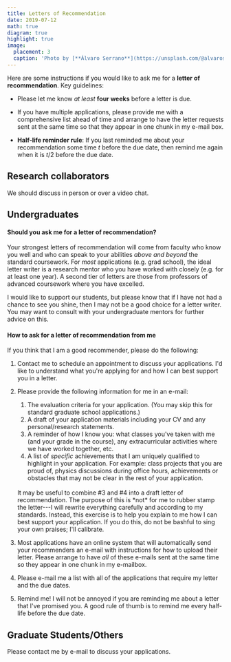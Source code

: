 ```yaml
---
title: Letters of Recommendation
date: 2019-07-12
math: true
diagram: true
highlight: true
image:
  placement: 3
  caption: 'Photo by [**Álvaro Serrano**](https://unsplash.com/@alvaroserrano) on Unsplash'
---
```


Here are some instructions if you would like to ask me for a **letter of recommendation**. Key guidelines:

* Please let me know *at least* **four weeks** before a letter is due.

* If you have multiple applications, please provide me with a comprehensive list ahead of time and arrange to have the letter requests sent at the same time so that they appear in one chunk in my e-mail box. 

* **Half-life reminder rule**: If you last reminded me about your recommendation some time $t$ before the due date, then remind me again when it is $t/2$ before the due date.

## Research collaborators

We should discuss in person or over a video chat.

## Undergraduates

#### Should you ask me for a letter of recommendation?

Your strongest letters of recommendation will come from faculty who know you well and who can speak to your abilities *above and beyond* the standard coursework. For *most* applications (e.g. grad school), the ideal letter writer is a research mentor who you have worked with closely (e.g. for at least one year). A second tier of letters are those from professors of advanced coursework where you have excelled. 

I would like to support our students, but please know that if I have not had a chance to see you shine, then I may not be a good choice for a letter writer. You may want to consult with your undergraduate mentors for further advice on this.


#### How to ask for a letter of recommendation from me

If you think that I am a good recommender, please do the following:

1. Contact me to schedule an appointment to discuss your applications. I'd like to understand what you're applying for and how I can best support you in a letter.

2. Please provide the following information for me in an e-mail:
    1. The evaluation criteria for your application. (You may skip this for standard graduate school applications.)
    2. A draft of your application materials including your CV and any personal/research statements.
    3. A reminder of how I know you: what classes you've taken with me (and your grade in the course), any extracurricular activities where we have worked together, etc.
    4. A list of *specific* achievements that I am uniquely qualified to highlight in your application. For example: class projects that you are proud of, physics discussions during office hours, achievements or obstacles that may not be clear in the rest of your application.
    
    <br />
    It may be useful to combine #3 and #4 into a draft letter of recommendation. The purpose of this is *not* for me to rubber stamp the letter---I will rewrite everything carefully and according to my standards. Instead, this exercise is to help you explain to me how I can best support your application. If you do this, do not be bashful to sing your own praises; I'll calibrate.

3. Most applications have an online system that will automatically send your recommenders an e-mail with instructions for how to upload their letter. Please arrange to have *all* of these e-mails sent at the same time so they appear in one chunk in my e-mailbox.

4. Please e-mail me a list with all of the applications that require my letter and the due dates. 

5. Remind me! I will not be annoyed if you are reminding me about a letter that I've promised you. A good rule of thumb is to remind me every half-life before the due date. 

## Graduate Students/Others

Please contact me by e-mail to discuss your applications.

<br />
<br />
<br />